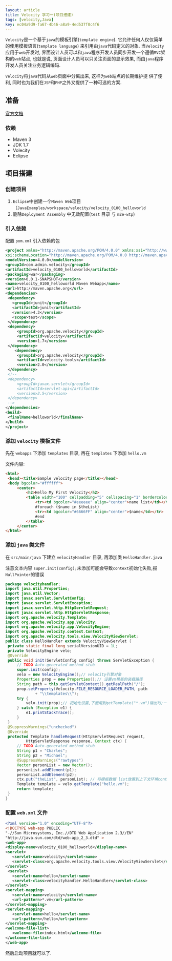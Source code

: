 ```yaml
---
layout: article
title: Velocity 学习一(项目搭建)
tags: [velocity,Java]
key: ec04a9d9-fa67-4b46-a8a9-4ed537f0c4f6
---
```


`Velocity`是一个基于`java`的模板引擎(`template engine`). 它允许任何人仅仅简单的使用模板语言(`template language`) 来引用由`java`代码定义的对象. 当`Velocity`应用于`web`开发时, 界面设计人员可以和`java`程序开发人员同步开发一个遵循`MVC`架构的`web`站点, 也就是说, 页面设计人员可以只关注页面的显示效果, 而由`java`程序开发人员关注业务逻辑编码.

`Velocity`将`java`代码从`web`页面中分离出来, 这样为`web`站点的长期维护提 供了便利, 同时也为我们在`JSP`和`PHP`之外又提供了一种可选的方案.

<!--more-->

## 准备

[官方文档]( http://velocity.apache.org/engine/devel/user-guide.html)

### 依赖

* Maven 3
* JDK 1.7
* Volecity
* Eclipse

## 项目搭建

### 创建项目

1. `Eclipse`中创建一个`Maven Web`项目（`JavaExamples/workspace/velocity/velocity_0100_helloworld`
2. 删除`Deployment Assembly` 中无效配置(`test` 目录 与 `m2e-wtp`)

### 引入依赖

配置 `pom.xml` 引入依赖的包

```xml
<project xmlns="http://maven.apache.org/POM/4.0.0" xmlns:xsi="http://www.w3.org/2001/XMLSchema-instance"
xsi:schemaLocation="http://maven.apache.org/POM/4.0.0 http://maven.apache.org/maven-v4_0_0.xsd">
<modelVersion>4.0.0</modelVersion>
<groupId>com.admin.velocity</groupId>
<artifactId>velocity_0100_helloworld</artifactId>
<packaging>war</packaging>
<version>0.0.1-SNAPSHOT</version>
<name>velocity_0100_helloworld Maven Webapp</name>
<url>http://maven.apache.org</url>
<dependencies>
 <dependency>
   <groupId>junit</groupId>
   <artifactId>junit</artifactId>
   <version>4.3</version>
   <scope>test</scope>
 </dependency>
 <dependency>
     <groupId>org.apache.velocity</groupId>
     <artifactId>velocity</artifactId>
     <version>1.7</version>
 </dependency>
    <dependency>
     <groupId>org.apache.velocity</groupId>
     <artifactId>velocity-tools</artifactId>
     <version>2.0</version>
 </dependency>
 <!--
 <dependency>
     <groupId>javax.servlet</groupId>
     <artifactId>servlet-api</artifactId>
     <version>2.5</version>
 </dependency>
 -->
</dependencies>
<build>
 <finalName>helloworld</finalName>
</build>
</project>
```

### 添加 `velocity` 模板文件

先在 `webapps` 下添加 `templates` 目录, 再在 `templates` 下添加 `hello.vm`

文件内容:
```html
<html>
 <head><title>Sample velocity page</title></head>
 <body bgcolor="#ffffff">
     <center>
         <h2>Hello My First Velocity</h2>
         <table width="100" cellpadding="5" cellspacing="1" bordercolor="#333333">
             <tr><td bgcolor="#eeeeee" align="center">name list</td></tr>
             #foreach ($name in $theList)
             <tr><td bgcolor="#6666FF" align="center">$name</td></tr>
             #end
         </table>
     </center>
</html>
```

### 添加 `java` 类文件

在 `src/main/java` 下建立 `velocityHandler` 目录, 再添加类 `HelloHandler.java`

注意文本内容 `super.init(config);`未添加可能会导致`context`初始化失败,报`NullPointer`的错误
```java
package velocityhandler;
import java.util.Properties;
import java.util.Vector;
import javax.servlet.ServletConfig;
import javax.servlet.ServletException;
import javax.servlet.http.HttpServletRequest;
import javax.servlet.http.HttpServletResponse;
import org.apache.velocity.Template;
import org.apache.velocity.app.Velocity;
import org.apache.velocity.app.VelocityEngine;
import org.apache.velocity.context.Context;
import org.apache.velocity.tools.view.VelocityViewServlet;
public class HelloHandler extends VelocityViewServlet {
 private static final long serialVersionUID = 1L;
 private VelocityEngine velo;
 @Override
 public void init(ServletConfig config) throws ServletException {
     // TODO Auto-generated method stub
     super.init(config);
     velo = new VelocityEngine();// velocity引擎对象
     Properties prop = new Properties();// 设置vm模板的装载路径
     String path = this.getServletContext().getRealPath("/");
     prop.setProperty(Velocity.FILE_RESOURCE_LOADER_PATH, path
             + "\\templates\\");
     try {
         velo.init(prop);// 初始化设置,下面用到getTemplate("*.vm")输出时;一定要调用velo对象去做,即velo.getTemplate("*.vm")
     } catch (Exception e1) {
         e1.printStackTrace();
     }
 }
 @SuppressWarnings("unchecked")
 @Override
 protected Template handleRequest(HttpServletRequest request,
         HttpServletResponse response, Context ctx) {
     // TODO Auto-generated method stub
     String p1 = "Charles";
     String p2 = "Michael";
     @SuppressWarnings("rawtypes")
     Vector personList = new Vector();
     personList.addElement(p1);
     personList.addElement(p2);
     ctx.put("theList", personList); // 将模板数据 list放置到上下文环境context中
     Template template = velo.getTemplate("hello.vm");
     return template;
 }
}
```

### 配置 `web.xml` 文件

```xml
<?xml version="1.0" encoding="UTF-8"?>
<!DOCTYPE web-app PUBLIC
"-//Sun Microsystems, Inc.//DTD Web Application 2.3//EN"
"http://java.sun.com/dtd/web-app_2_3.dtd" >
<web-app>
<display-name>velocity_0100_helloworld</display-name>
<servlet>
   <servlet-name>velocity</servlet-name>
   <servlet-class>org.apache.velocity.tools.view.VelocityViewServlet</servlet-class>
</servlet>
 <servlet>
   <servlet-name>hello</servlet-name>
   <servlet-class>velocityhandler.HelloHandler</servlet-class>
</servlet>
<servlet-mapping>
   <servlet-name>velocity</servlet-name>
   <url-pattern>*.vm</url-pattern>
</servlet-mapping>
<servlet-mapping>
   <servlet-name>hello</servlet-name>
   <url-pattern>/hello</url-pattern>
</servlet-mapping>
<welcome-file-list>
   <welcome-file>index.html</welcome-file>
</welcome-file-list>
</web-app>
```

然后启动项目就可以了.
